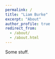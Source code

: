 ```yaml
---
permalink: /
title: "Liam Burke"
excerpt: "About"
author_profile: true
redirect_from: 
  - /about/
  - /about.html
---
```


Some stuff.
